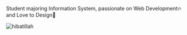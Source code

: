 Student majoring Information System, passionate on Web Development🔥 and Love to Design💖

<img align="left" src="https://github-readme-stats.vercel.app/api/top-langs?username=hibatillah&show_icons=true&locale=en&layout=compact" alt="hibatillah"  />

<!--
**hibatillah/hibatillah** is a ✨ _special_ ✨ repository because its `README.md` (this file) appears on your GitHub profile.

Here are some ideas to get you started:

- 🔭 I’m currently working on ...
- 🌱 I’m currently learning ...
- 👯 I’m looking to collaborate on ...
- 🤔 I’m looking for help with ...
- 💬 Ask me about ...
- 📫 How to reach me: ...
- 😄 Pronouns: ...
- ⚡ Fun fact: ...
-->

